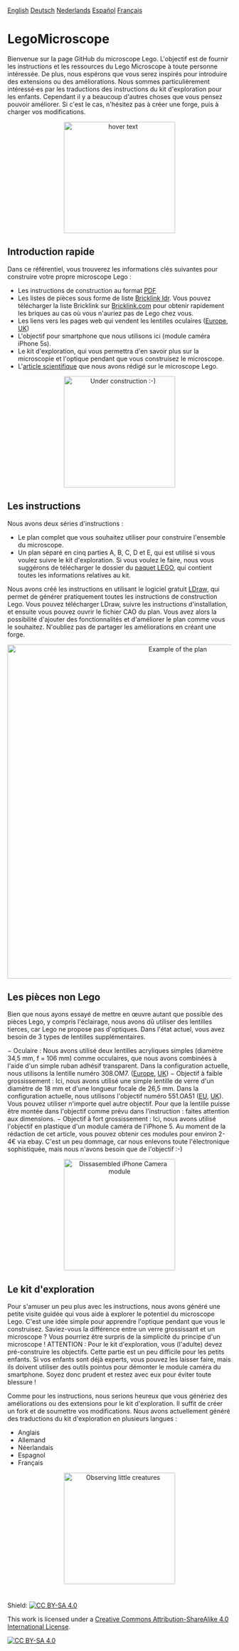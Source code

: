 [English][Readme]   [Deutsch][Readme_D]   [Nederlands][Readme_NL]   [Español][Readme_ES]   [Français][Readme_FR]

# LegoMicroscope

Bienvenue sur la page GitHub du microscope Lego. L'objectif est de fournir les instructions et les ressources du Lego Microscope à toute personne intéressée. De plus, nous espérons que vous serez inspirés pour introduire des extensions ou des améliorations. Nous sommes particulièrement intéressé⋅es par les traductions des instructions du kit d'exploration pour les enfants. Cependant il y a beaucoup d'autres choses que vous pensez pouvoir améliorer. Si c'est le cas, n'hésitez pas à créer une forge, puis à charger vos modifications.

<p align="center">
  <img src="https://github.com/tobetz/LegoMicroscope/blob/main/Images/CAD_model.jpg" width="250" title="hover text">
</p>

## Introduction rapide

Dans ce référentiel, vous trouverez les informations clés suivantes pour construire votre propre microscope Lego :

- Les instructions de construction au format [PDF][pdf]
- Les listes de pièces sous forme de liste [Bricklink ldr][bricklink_list]. Vous pouvez télécharger la liste Bricklink sur [Bricklink.com][bricklink_link] pour obtenir rapidement les briques au cas où vous n'auriez pas de Lego chez vous.
- Les liens vers les pages web qui vendent les lentilles oculaires ([Europe][EU_Lense], [UK][UK_Lense])
- L'objectif pour smartphone que nous utilisons ici (module caméra iPhone 5s).
- Le kit d'exploration, qui vous permettra d'en savoir plus sur la microscopie et l'optique pendant que vous construisez le microscope.
- L'[article scientifique][bioRxiv] que nous avons rédigé sur le microscope Lego.

<p align="center">
  <img src="https://github.com/tobetz/LegoMicroscope/blob/main/Images/build.gif" width="250" title="Under construction :-)">
</p>

## Les instructions

Nous avons deux séries d'instructions :

- Le plan complet que vous souhaitez utiliser pour construire l'ensemble du microscope.
- Un plan séparé en cinq parties A, B, C, D et E, qui est utilisé si vous voulez suivre le kit d'exploration. Si vous voulez le faire, nous vous suggérons de télécharger le dossier du [paquet LEGO][package_folder], qui contient toutes les informations relatives au kit.

Nous avons créé les instructions en utilisant le logiciel gratuit [LDraw,][link_ldraw] qui permet de générer pratiquement toutes les instructions de construction Lego. Vous pouvez télécharger LDraw, suivre les instructions d'installation, et ensuite vous pouvez ouvrir le fichier CAO du plan. Vous avez alors la possibilité d'ajouter des fonctionnalités et d'améliorer le plan comme vous le souhaitez. N'oubliez pas de partager les améliorations en créant une forge.

<p align="center">
  <img src="https://github.com/tobetz/LegoMicroscope/blob/main/Images/plan.jpg" width="750" title="Example of the plan">
</p>

## Les pièces non Lego

Bien que nous ayons essayé de mettre en œuvre autant que possible des pièces Lego, y compris l'éclairage, nous avons dû utiliser des lentilles tierces, car Lego ne propose pas d'optiques. Dans l'état actuel, vous avez besoin de 3 types de lentilles supplémentaires.

− Oculaire : Nous avons utilisé deux lentilles acryliques simples (diamètre 34,5 mm, f = 106 mm) comme occulaires, que nous avons combinées à l'aide d'un simple ruban adhésif transparent. Dans la configuration actuelle, nous utilisons la lentille numéro 308.OM7. ([Europe][EU_Lense], [UK][UK_Lense])
− Objectif à faible grossissement : Ici, nous avons utilisé une simple lentille de verre d'un diamètre de 18 mm et d'une longueur focale de 26,5 mm. Dans la configuration actuelle, nous utilisons l'objectif numéro 551.OA51 ([EU][EU_lense_glas], [UK][UK_Lense]). Vous pouvez utiliser n'importe quel autre objectif. Pour que la lentille puisse être montée dans l'objectif comme prévu dans l'instruction : faites attention aux dimensions.
− Objectif à fort grossissement : Ici, nous avons utilisé l'objectif en plastique d'un module caméra de l'iPhone 5. Au moment de la rédaction de cet article, vous pouvez obtenir ces modules pour environ 2-4€ via ebay. C'est un peu dommage, car nous enlevons toute l'électronique sophistiquée, mais nous n'avons besoin que de l'objectif :-)

<p align="center">
  <img src="https://github.com/tobetz/LegoMicroscope/blob/main/Images/camera.jpg" width="250" title="Dissasembled iPhone Camera module">
</p>

## Le kit d'exploration

Pour s'amuser un peu plus avec les instructions, nous avons généré une petite visite guidée qui vous aide à explorer le potentiel du microscope Lego. C'est une idée simple pour apprendre l'optique pendant que vous le construisez. Saviez-vous la différence entre un verre grossissant et un microscope ? Vous pourriez être surpris de la simplicité du principe d'un microscope ! ATTENTION : Pour le kit d'exploration, vous (l'adulte) devez pré-construire les objectifs. Cette partie est un peu difficile pour les petits enfants. Si vos enfants sont déjà experts, vous pouvez les laisser faire, mais ils doivent utiliser des outils pointus pour démonter le module caméra du smartphone. Soyez donc prudent et restez avec eux pour éviter toute blessure !

Comme pour les instructions, nous serions heureux que vous génériez des améliorations ou des extensions pour le kit d'exploration. Il suffit de créer un fork et de soumettre vos modifications. Nous avons actuellement généré des traductions du kit d'exploration en plusieurs langues :

 - Anglais
 - Allemand
 - Néerlandais
 - Espagnol
 - Français

<p align="center">
  <img src="https://github.com/tobetz/LegoMicroscope/blob/main/Images/urzeitkrebse.gif" width="250" title="Observing little creatures">
</p>

# 


Shield: [![CC BY-SA 4.0][cc-by-sa-shield]][cc-by-sa]

This work is licensed under a
[Creative Commons Attribution-ShareAlike 4.0 International License][cc-by-sa].

[![CC BY-SA 4.0][cc-by-sa-image]][cc-by-sa]


[link_ldraw]: https://www.ldraw.org/article/104.html
[bricklink_list]: https://github.com/tobetz/LegoMicroscope/blob/main/Just_Plans_and_Parts/Mikroscope_plan_parts_Bricklink.ldr
[bricklink_link]: https://www.bricklink.com/
[pdf]: https://github.com/tobetz/LegoMicroscope/blob/main/Just_Plans_and_Parts/Mikroscope_plan.pdf
[cc-by-sa]: http://creativecommons.org/licenses/by-sa/4.0/
[cc-by-sa-image]: https://licensebuttons.net/l/by-sa/4.0/88x31.png
[cc-by-sa-shield]: https://img.shields.io/badge/License-CC%20BY--SA%204.0-lightgrey.svg
[Readme_NL]: https://github.com/tobetz/LegoMicroscope/blob/main/README_NL.md
[Readme_D]: https://github.com/tobetz/LegoMicroscope/blob/main/README_D.md
[Readme_FR]: https://github.com/tobetz/LegoMicroscope/blob/main/README_FR.md
[Readme_ES]: https://github.com/tobetz/LegoMicroscope/blob/main/README_ES.md
[Readme]: https://github.com/tobetz/LegoMicroscope/blob/main/README.md
[EU_Lense]: https://astromedia.de/Opti-Media-Linse-OM7
[EU_Lense_glas]: https://astromedia.de/Opti-MediaAchromat-51
[UK_Lense]: http://www.astromediashop.co.uk/Components.html
[package_folder]: https://github.com/tobetz/LegoMicroscope/tree/main/Lego_Package
[bioRxiv]: https://www.biorxiv.org/content/10.1101/2021.04.11.439311v1



